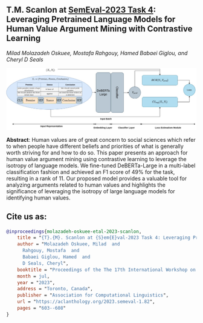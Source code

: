 
## T.M. Scanlon at [SemEval-2023 Task 4](https://touche.webis.de/semeval23/touche23-web/index.html): Leveraging Pretrained Language Models for Human Value Argument Mining with Contrastive Learning
*Milad Molazadeh Oskuee, Mostafa Rahgouy, Hamed Babaei Giglou, and Cheryl D Seals*

![Diagram](images/diagram.jpg)

**Abstract**: Human values are of great concern to social sciences which refer to when people have different beliefs and priorities of what is generally worth striving for and how to do so. This paper presents an approach for human value argument mining using contrastive learning to leverage the isotropy of language models. We fine-tuned DeBERTa-Large in a multi-label classification fashion and achieved an F1 score of 49\% for the task, resulting in a rank of 11. Our proposed model provides a valuable tool for analyzing arguments related to human values and highlights the significance of leveraging the isotropy of large language models for identifying human values.

## Cite us as:

```bib
@inproceedings{molazadeh-oskuee-etal-2023-scanlon,
    title = "{T}.{M}. Scanlon at {S}em{E}val-2023 Task 4: Leveraging Pretrained Language Models for Human Value Argument Mining with Contrastive Learning",
    author = "Molazadeh Oskuee, Milad  and
      Rahgouy, Mostafa  and
      Babaei Giglou, Hamed  and
      D Seals, Cheryl",
    booktitle = "Proceedings of the The 17th International Workshop on Semantic Evaluation (SemEval-2023)",
    month = jul,
    year = "2023",
    address = "Toronto, Canada",
    publisher = "Association for Computational Linguistics",
    url = "https://aclanthology.org/2023.semeval-1.82",
    pages = "603--608"
}
```
